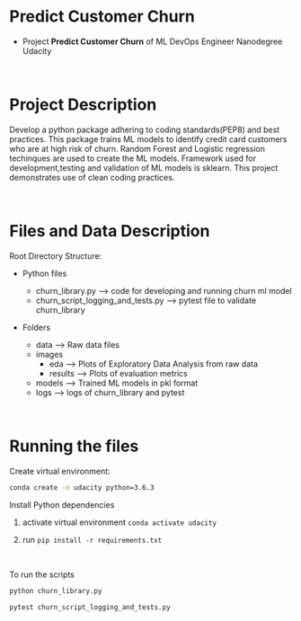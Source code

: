 # Predict Customer Churn

- Project **Predict Customer Churn** of ML DevOps Engineer Nanodegree Udacity

<br/>

# Project Description
Develop a python package adhering to coding standards(PEP8) and best practices. This package trains ML models to identify credit card customers who are at high risk of churn. Random Forest and Logistic regression techinques are used to create the ML models. Framework used for development,testing and validation of ML models is sklearn. This project demonstrates use of clean coding practices.

<br/>

# Files and Data Description

Root Directory Structure:

- Python files
    - churn_library.py --> code for developing and running churn ml model
    - churn_script_logging_and_tests.py --> pytest file to validate churn_library

- Folders
    - data --> Raw data files
    - images
        - eda --> Plots of Exploratory Data Analysis from raw data
        - results --> Plots of evaluation metrics
    - models --> Trained ML models in pkl format
    - logs --> logs of churn_library and pytest

<br/>

# Running the files

Create virtual environment:

```bash
conda create -n udacity python=3.6.3
```

Install Python dependencies

1. activate virtual environment
   `conda activate udacity`

2. run `pip install -r requirements.txt` 

<br>

To run the scripts

```bash
python churn_library.py
```

```bash
pytest churn_script_logging_and_tests.py
```
